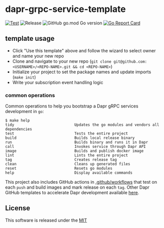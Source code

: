 # dapr-grpc-service-template

[![Test](https://github.com/mchmarny/dapr-grpc-service-template/workflows/Test/badge.svg)](https://github.com/mchmarny/dapr-grpc-service-template/actions?query=workflow%3ATest) ![Release](https://github.com/mchmarny/dapr-grpc-service-template/workflows/Release/badge.svg?query=workflow%3ARelease) ![GitHub go.mod Go version](https://img.shields.io/github/go-mod/go-version/mchmarny/dapr-grpc-service-template) [![Go Report Card](https://goreportcard.com/badge/github.com/mchmarny/dapr-grpc-service-template)](https://goreportcard.com/report/github.com/mchmarny/dapr-grpc-service-template)

## template usage 

* Click "Use this template" above and follow the wizard to select owner and name your new repo
* Clone and navigate to your new repo (`git clone git@github.com:<USERNAME>/<REPO-NAME>.git && cd <REPO-NAME>`)
* Initialize your project to set the package names and update imports (`make init`)
* Write your subscription event handling logic 


### common operations

Common operations to help you bootstrap a Dapr gRPC services development in `go`:

```shell
$ make help
tidy                           Updates the go modules and vendors all dependencies
test                           Tests the entire project
build                          Builds local release binary
run                            Builds binary and runs it in Dapr
call                           Invokes service through Dapr API
image                          Builds and publish docker image
lint                           Lints the entire project
tag                            Creates release tag
clean                          Cleans up generated files
reset                          Resets go modules
help                           Display available commands
```

This project also includes GitHub actions in [.github/workflows](.github/workflows) that test on each `push` and build images and mark release on each `tag`. Other Dapr GitHub templates to accelerate Dapr development available [here](https://github.com/dapr/go-sdk/tree/master/service).

## License

This software is released under the [MIT](./LICENSE)
